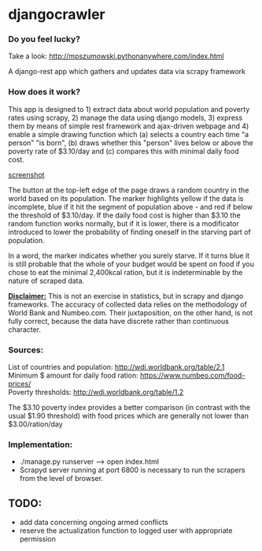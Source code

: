 # djangocrawler

<h3>Do you feel lucky?</h3>

Take a look:
http://mpszumowski.pythonanywhere.com/index.html

A django-rest app which gathers and updates data via scrapy framework

<h3>How does it work?</h3>

This app is designed to 1) extract data about world population and poverty rates using scrapy, 2) manage the data using django models, 3) express them by means of simple rest framework and ajax-driven webpage and 4) enable a simple drawing function which (a) selects a country each time "a person" "is born", (b) draws whether this "person" lives below or above the poverty rate of $3.10/day and (c) compares this with minimal daily food cost.

[screenshot](https://github.com/mpszumowski/djangocrawler/blob/master/screens/Screenshot.jpg)

The button at the top-left edge of the page draws a random country in the world based on its population. The marker highlights yellow if the data is incomplete, blue if it hit the segment of population above - and red if below the threshold of $3.10/day. If the daily food cost is higher than $3.10 the random function works normally, but if it is lower, there is a modificator introduced to lower the probability of finding oneself in the starving part of population.

In a word, the marker indicates whether you surely starve. If it turns blue it is still probable that the whole of your budget would be spent on food if you chose to eat the minimal 2,400kcal ration, but it is indeterminable by the nature of scraped data.

<b><u>Disclaimer:</u></b>
This is not an exercise in statistics, but in scrapy and django frameworks. The accuracy of collected data relies on the methodology of World Bank and Numbeo.com. Their juxtaposition, on the other hand, is not fully correct, because the data have discrete rather than continuous character.


<h3>Sources:</h3>

List of countries and population: http://wdi.worldbank.org/table/2.1 <br>
Minimum $ amount for daily food ration: https://www.numbeo.com/food-prices/ <br>
Poverty thresholds: http://wdi.worldbank.org/table/1.2 <br>

The $3.10 poverty index provides a better comparison (in contrast with the usual $1.90 threshold) with food prices which are generally not lower than $3.00/ration/day

<h3>Implementation:</h3>

* ./manage.py runserver --> open index.html
* Scrapyd server running at port 6800 is necessary to run the scrapers from the level of browser.

<h2>TODO:</h2>

* add data concerning ongoing armed conflicts
* reserve the actualization function to logged user with appropriate permission
